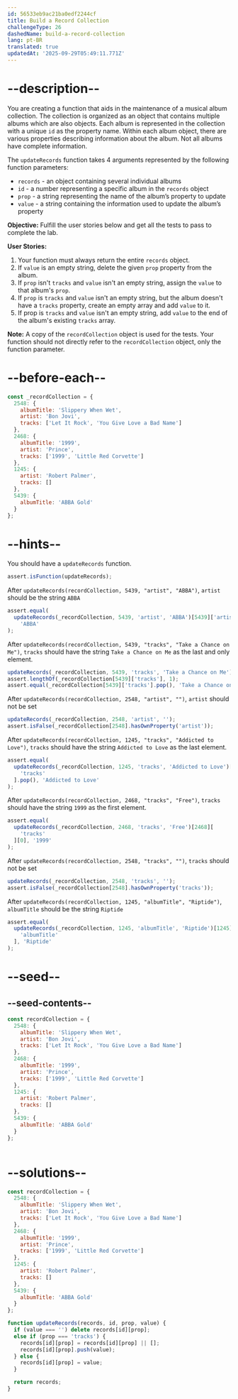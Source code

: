 ```yaml
---
id: 56533eb9ac21ba0edf2244cf
title: Build a Record Collection
challengeType: 26
dashedName: build-a-record-collection
lang: pt-BR
translated: true
updatedAt: '2025-09-29T05:49:11.771Z'
---
```


# --description--

You are creating a function that aids in the maintenance of a musical album collection. The collection is organized as an object that contains multiple albums which are also objects. Each album is represented in the collection with a unique `id` as the property name. Within each album object, there are various properties describing information about the album. Not all albums have complete information.

The `updateRecords` function takes 4 arguments represented by the following function parameters:

-   `records` - an object containing several individual albums
-   `id` - a number representing a specific album in the `records` object
-   `prop` - a string representing the name of the album’s property to update
-   `value` - a string containing the information used to update the album’s property

**Objective:** Fulfill the user stories below and get all the tests to pass to complete the lab.

**User Stories:**

1. Your function must always return the entire `records` object.
2. If `value` is an empty string, delete the given `prop` property from the album.
3. If `prop` isn't `tracks` and `value` isn't an empty string, assign the `value` to that album's `prop`.
4. If `prop` is `tracks` and `value` isn't an empty string, but the album doesn't have a `tracks` property, create an empty array and add `value` to it.
5. If prop is `tracks` and `value` isn't an empty string, add `value` to the end of the album's existing `tracks` array.

**Note:** A copy of the `recordCollection` object is used for the tests. Your function should not directly refer to the `recordCollection` object, only the function parameter.

# --before-each--

```js
const _recordCollection = {
  2548: {
    albumTitle: 'Slippery When Wet',
    artist: 'Bon Jovi',
    tracks: ['Let It Rock', 'You Give Love a Bad Name']
  },
  2468: {
    albumTitle: '1999',
    artist: 'Prince',
    tracks: ['1999', 'Little Red Corvette']
  },
  1245: {
    artist: 'Robert Palmer',
    tracks: []
  },
  5439: {
    albumTitle: 'ABBA Gold'
  }
};
```

# --hints--

You should have a `updateRecords` function.

```js
assert.isFunction(updateRecords);
```

After `updateRecords(recordCollection, 5439, "artist", "ABBA")`, `artist` should be the string `ABBA`

```js
assert.equal(
  updateRecords(_recordCollection, 5439, 'artist', 'ABBA')[5439]['artist'],
    'ABBA'
);
```

After `updateRecords(recordCollection, 5439, "tracks", "Take a Chance on Me")`, `tracks` should have the string `Take a Chance on Me` as the last and only element.

```js
updateRecords(_recordCollection, 5439, 'tracks', 'Take a Chance on Me');
assert.lengthOf(_recordCollection[5439]['tracks'], 1);
assert.equal(_recordCollection[5439]['tracks'].pop(), 'Take a Chance on Me');
```

After `updateRecords(recordCollection, 2548, "artist", "")`, `artist` should not be set

```js
updateRecords(_recordCollection, 2548, 'artist', '');
assert.isFalse(_recordCollection[2548].hasOwnProperty('artist'));
```

After `updateRecords(recordCollection, 1245, "tracks", "Addicted to Love")`, `tracks` should have the string `Addicted to Love` as the last element.

```js
assert.equal(
  updateRecords(_recordCollection, 1245, 'tracks', 'Addicted to Love')[1245][
    'tracks'
  ].pop(), 'Addicted to Love'
);
```

After `updateRecords(recordCollection, 2468, "tracks", "Free")`, `tracks` should have the string `1999` as the first element.

```js
assert.equal(
  updateRecords(_recordCollection, 2468, 'tracks', 'Free')[2468][
    'tracks'
  ][0], '1999'
);
```

After `updateRecords(recordCollection, 2548, "tracks", "")`, `tracks` should not be set

```js
updateRecords(_recordCollection, 2548, 'tracks', '');
assert.isFalse(_recordCollection[2548].hasOwnProperty('tracks'));
```

After `updateRecords(recordCollection, 1245, "albumTitle", "Riptide")`, `albumTitle` should be the string `Riptide`

```js
assert.equal(
  updateRecords(_recordCollection, 1245, 'albumTitle', 'Riptide')[1245][
    'albumTitle'
  ], 'Riptide'
);
```

# --seed--

## --seed-contents--

```js
const recordCollection = {
  2548: {
    albumTitle: 'Slippery When Wet',
    artist: 'Bon Jovi',
    tracks: ['Let It Rock', 'You Give Love a Bad Name']
  },
  2468: {
    albumTitle: '1999',
    artist: 'Prince',
    tracks: ['1999', 'Little Red Corvette']
  },
  1245: {
    artist: 'Robert Palmer',
    tracks: []
  },
  5439: {
    albumTitle: 'ABBA Gold'
  }
};



```

# --solutions--

```js
const recordCollection = {
  2548: {
    albumTitle: 'Slippery When Wet',
    artist: 'Bon Jovi',
    tracks: ['Let It Rock', 'You Give Love a Bad Name']
  },
  2468: {
    albumTitle: '1999',
    artist: 'Prince',
    tracks: ['1999', 'Little Red Corvette']
  },
  1245: {
    artist: 'Robert Palmer',
    tracks: []
  },
  5439: {
    albumTitle: 'ABBA Gold'
  }
};

function updateRecords(records, id, prop, value) {
  if (value === '') delete records[id][prop];
  else if (prop === 'tracks') {
    records[id][prop] = records[id][prop] || [];
    records[id][prop].push(value);
  } else {
    records[id][prop] = value;
  }

  return records;
}
```

